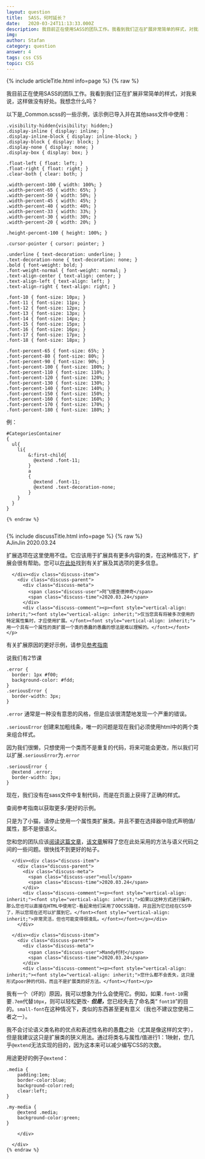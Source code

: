 ```yaml
---
layout: question
title:  SASS，何时延长？
date:   2020-03-24T11:13:33.000Z
description: 我目前正在使用SASS的团队工作。我看到我们正在扩展非常简单的样式，对我来说，这样做没有好处。我想念什么吗？以下是_Common.scss的一些示例，...
img: 
author: Stafan
category: question
answer: 4
tags: css CSS
topic: CSS
---
```

<div class="article-root">
  <div class="article">
    {% include articleTitle.html info=page %}
    {% raw %}
    <div class="article-content"><p><font style="vertical-align: inherit;"><font style="vertical-align: inherit;">我目前正在使用SASS的团队工作。</font><font style="vertical-align: inherit;">我看到我们正在扩展非常简单的样式，对我来说，这样做没有好处。</font><font style="vertical-align: inherit;">我想念什么吗？</font></font></p>

<p><font style="vertical-align: inherit;"><font style="vertical-align: inherit;">以下是_Common.scss的一些示例，该示例已导入并在其他sass文件中使用：</font></font></p>

<pre><code>.visibility-hidden{visibility: hidden;}<font></font>
.display-inline { display: inline; }<font></font>
.display-inline-block { display: inline-block; }<font></font>
.display-block { display: block; }<font></font>
.display-none { display: none; }<font></font>
.display-box { display: box; }<font></font>
<font></font>
.float-left { float: left; }<font></font>
.float-right { float: right; }<font></font>
.clear-both { clear: both; }<font></font>
<font></font>
.width-percent-100 { width: 100%; }<font></font>
.width-percent-65 { width: 65%; }<font></font>
.width-percent-50 { width: 50%; }<font></font>
.width-percent-45 { width: 45%; }<font></font>
.width-percent-40 { width: 40%; }<font></font>
.width-percent-33 { width: 33%; }<font></font>
.width-percent-30 { width: 30%; }<font></font>
.width-percent-20 { width: 20%; }<font></font>
<font></font>
.height-percent-100 { height: 100%; }<font></font>
<font></font>
.cursor-pointer { cursor: pointer; }<font></font>
<font></font>
.underline { text-decoration: underline; }<font></font>
.text-decoration-none { text-decoration: none; }<font></font>
.bold { font-weight: bold; }<font></font>
.font-weight-normal { font-weight: normal; }<font></font>
.text-align-center { text-align: center; }<font></font>
.text-align-left { text-align: left; }<font></font>
.text-align-right { text-align: right; }<font></font>
<font></font>
.font-10 { font-size: 10px; }<font></font>
.font-11 { font-size: 11px; }<font></font>
.font-12 { font-size: 12px; }<font></font>
.font-13 { font-size: 13px; }<font></font>
.font-14 { font-size: 14px; }<font></font>
.font-15 { font-size: 15px; }<font></font>
.font-16 { font-size: 16px; }<font></font>
.font-17 { font-size: 17px; }<font></font>
.font-18 { font-size: 18px; }<font></font>
<font></font>
.font-percent-65 { font-size: 65%; }<font></font>
.font-percent-80 { font-size: 80%; }<font></font>
.font-percent-90 { font-size: 90%; }<font></font>
.font-percent-100 { font-size: 100%; }<font></font>
.font-percent-110 { font-size: 110%; }<font></font>
.font-percent-120 { font-size: 120%; }<font></font>
.font-percent-130 { font-size: 130%; }<font></font>
.font-percent-140 { font-size: 140%; }<font></font>
.font-percent-150 { font-size: 150%; }<font></font>
.font-percent-160 { font-size: 160%; }<font></font>
.font-percent-170 { font-size: 170%; }<font></font>
.font-percent-180 { font-size: 180%; }<font></font>
</code></pre>

<p><font style="vertical-align: inherit;"><font style="vertical-align: inherit;">例：</font></font></p>

<pre><code>#CategoriesContainer<font></font>
{<font></font>
  ul{<font></font>
    li{<font></font>
        &amp;:first-child{<font></font>
          @extend .font-11;<font></font>
        }<font></font>
        a<font></font>
        {<font></font>
          @extend .font-11;<font></font>
          @extend .text-decoration-none;<font></font>
        }<font></font>
    }<font></font>
  }<font></font>
}<font></font>
</code></pre></div>
    {% endraw %}
  </div>
  <p style="height: 0;width:0;overflow: hidden;"> 第3718篇《SASS，何时延长？》来自Winter(https://github.com/aiyld/aiyld.github.io)的站点</p>
  <div class="discuss-wrapper">
    {% include discussTitle.html info=page %}
    {% raw %}
    <div class="discuss-item">
        <div class="discuss-parent">
          <div class="discuss-meta">
            <span class="discuss-user">AJinJin</span>
            <span class="discuss-time">2020.03.24</span>
          </div>
          <div class="discuss-comment"><p><font style="vertical-align: inherit;"><font style="vertical-align: inherit;">扩展选项在这里使用不佳。</font><font style="vertical-align: inherit;">它应该用于扩展具有更多内容的类，在这种情况下，扩展会很有帮助。您可以</font></font><a href="https://kolosek.com/css-extend/" rel="nofollow noreferrer"><font style="vertical-align: inherit;"><font style="vertical-align: inherit;">在此处</font></font></a><font style="vertical-align: inherit;"><font style="vertical-align: inherit;">找到有关扩展及其选项的更多信息</font><font style="vertical-align: inherit;">。</font></font></p></div>
        </div>
        
      </div><div class="discuss-item">
        <div class="discuss-parent">
          <div class="discuss-meta">
            <span class="discuss-user">阿飞理查德神奇</span>
            <span class="discuss-time">2020.03.24</span>
          </div>
          <div class="discuss-comment"><p><font style="vertical-align: inherit;"><font style="vertical-align: inherit;">仅当您具有将被多次使用的特定属性集时，才应使用扩展。</font><font style="vertical-align: inherit;">用一个具有一个属性的类扩展一个类的愚蠢的愚蠢的想法是难以理解的。</font></font></p>

<p><font style="vertical-align: inherit;"><font style="vertical-align: inherit;">有关扩展原因的更好示例，请参见</font></font><a href="http://sass-lang.com/docs/yardoc/file.SASS_REFERENCE.html#extend" rel="nofollow noreferrer"><font style="vertical-align: inherit;"><font style="vertical-align: inherit;">参考指南</font></font></a></p>

<p><font style="vertical-align: inherit;"><font style="vertical-align: inherit;">说我们有2节课</font></font></p>

<pre><code>.error {<font></font>
  border: 1px #f00;<font></font>
  background-color: #fdd;<font></font>
}<font></font>
.seriousError {<font></font>
  border-width: 3px;<font></font>
}<font></font>
</code></pre>

<p><code>.error</code><font style="vertical-align: inherit;"><font style="vertical-align: inherit;"> 通常是一种没有意思的风格，但是应该很清楚地发现一个严重的错误。</font></font></p>

<p><code>.seriousError</code><font style="vertical-align: inherit;"><font style="vertical-align: inherit;"> 创建来加粗线条，唯一的问题是现在我们必须使用html中的两个类来组合样式。</font></font></p>

<p><font style="vertical-align: inherit;"><font style="vertical-align: inherit;">因为我们很懒，只想使用一个类而不是重复的代码，将来可能会更改，所以我们可以扩展</font></font><code>.seriousError</code><font style="vertical-align: inherit;"><font style="vertical-align: inherit;">为</font></font><code>.error</code></p>

<pre><code>.seriousError {<font></font>
  @extend .error;<font></font>
  border-width: 3px;<font></font>
}<font></font>
</code></pre>

<p><font style="vertical-align: inherit;"><font style="vertical-align: inherit;">现在，我们没有在sass文件中复制代码，而是在页面上获得了正确的样式。</font></font></p>

<p><font style="vertical-align: inherit;"><font style="vertical-align: inherit;">查阅参考指南以获取更多/更好的示例。 </font></font></p>

<p><font style="vertical-align: inherit;"><font style="vertical-align: inherit;">只是为了小猫，请停止使用一个属性类扩展类。</font><font style="vertical-align: inherit;">并且不要在选择器中隐式声明值/属性，那不是很语义。</font></font></p>

<p><font style="vertical-align: inherit;"><font style="vertical-align: inherit;">您和您的团队应该</font></font><a href="http://woork.blogspot.com/2008/11/css-coding-semantic-approach-in-naming.html" rel="nofollow noreferrer"><font style="vertical-align: inherit;"><font style="vertical-align: inherit;">阅读这篇文章</font></font></a><font style="vertical-align: inherit;"><font style="vertical-align: inherit;">，</font><a href="http://woork.blogspot.com/2008/11/css-coding-semantic-approach-in-naming.html" rel="nofollow noreferrer"><font style="vertical-align: inherit;">该文章</font></a><font style="vertical-align: inherit;">解释了您在此处采用的方法与语义代码之间的一些问题。</font><font style="vertical-align: inherit;">很快找不到更好的帖子。</font></font></p></div>
        </div>
        
      </div><div class="discuss-item">
        <div class="discuss-parent">
          <div class="discuss-meta">
            <span class="discuss-user">null</span>
            <span class="discuss-time">2020.03.24</span>
          </div>
          <div class="discuss-comment"><p><font style="vertical-align: inherit;"><font style="vertical-align: inherit;">如果以这种方式进行操作，那么您也可以直接在HTML中使用它-看起来他们采用了OOCSS路径，并且因为它已经在CSS中了，所以您现在还可以扩展到它。</font><font style="vertical-align: inherit;">非常灵活，但也可能变得很凌乱。</font></font></p></div>
        </div>
        
      </div><div class="discuss-item">
        <div class="discuss-parent">
          <div class="discuss-meta">
            <span class="discuss-user">Mandy村村</span>
            <span class="discuss-time">2020.03.24</span>
          </div>
          <div class="discuss-comment"><p><font style="vertical-align: inherit;"><font style="vertical-align: inherit;">您什么都不会丢失，这只是形式poor肿的代码，而且不是扩展类的好方法。</font></font></p>

<p><font style="vertical-align: inherit;"><font style="vertical-align: inherit;">我有一个（坏的）原因，我可以想象为什么会使用它。</font><font style="vertical-align: inherit;">例如，如果</font></font><code>.font-10</code><font style="vertical-align: inherit;"><font style="vertical-align: inherit;">需要</font></font><code>.7em</code><font style="vertical-align: inherit;"><font style="vertical-align: inherit;">代替</font></font><code>10px</code><font style="vertical-align: inherit;"><font style="vertical-align: inherit;">，则可以轻松更改- </font></font><strong><em><font style="vertical-align: inherit;"><font style="vertical-align: inherit;">但是，</font></font></em></strong><font style="vertical-align: inherit;"><font style="vertical-align: inherit;">您已经失去了命名类“ </font></font><code>font10</code><font style="vertical-align: inherit;"><font style="vertical-align: inherit;">”的目的。</font></font><code>small-font</code><font style="vertical-align: inherit;"><font style="vertical-align: inherit;">在这种情况下，</font><font style="vertical-align: inherit;">类似的东西</font><font style="vertical-align: inherit;">甚至更有意义（我也不建议您使用二者之一）。</font></font></p>

<p><font style="vertical-align: inherit;"><font style="vertical-align: inherit;">我不会讨论语义类名称的优点和表述性名称的愚蠢之处（尤其是像这样的文字），但是我建议这只是扩展类的狭义用法。</font><font style="vertical-align: inherit;">通过将类名与属性/值进行1：1映射，您几乎</font></font><code>@extend</code><font style="vertical-align: inherit;"><font style="vertical-align: inherit;">无法实现</font><font style="vertical-align: inherit;">的目的</font><font style="vertical-align: inherit;">，因为这本来可以减少编写CSS的次数。</font></font></p>

<p><font style="vertical-align: inherit;"><font style="vertical-align: inherit;">用途更好的例子</font></font><code>@extend</code><font style="vertical-align: inherit;"><font style="vertical-align: inherit;">：</font></font></p>

<pre><code>.media {<font></font>
    padding:1em;<font></font>
    border-color:blue;<font></font>
    background-color:red;<font></font>
    clear:left;<font></font>
}<font></font>
<font></font>
.my-media {<font></font>
    @extend .media;<font></font>
    background-color:green;<font></font>
}<font></font>
</code></pre></div>
        </div>
        
      </div>
    {% endraw %}
  </div>
<div>
